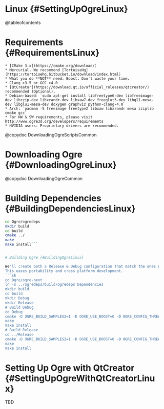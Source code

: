 # Linux {#SettingUpOgreLinux}

@tableofcontents

# Requirements {#RequirementsLinux}
    * [CMake 3.x](https://cmake.org/download/)
    * Mercurial. We recommend [TortoiseHg](https://tortoisehg.bitbucket.io/download/index.html)
    * What you do **NOT** need: Boost. Don't waste your time.
    * Clang >3.5 or GCC >4.0
    * [QtCreator](https://download.qt.io/official_releases/qtcreator/) recommended (Optional).
    * Debian-based: `sudo apt-get install libfreetype6-dev libfreeimage-dev libzzip-dev libxrandr-dev libxaw7-dev freeglut3-dev libgl1-mesa-dev libglu1-mesa-dev doxygen graphviz python-clang-4.0`
    * Arch: `pacman -S freeimage freetype2 libxaw libxrandr mesa zziplib cmake gcc`
    * For HW & SW requirements, please visit http://www.ogre3d.org/developers/requirements
    * NVIDIA users: Proprietary drivers are recommended.

@copydoc DownloadingOgreScriptsCommon

# Downloading Ogre {#DownloadingOgreLinux}

@copydoc DownloadingOgreCommon

# Building Dependencies {#BuildingDependenciesLinux}

```sh
cd Ogre/ogredeps
mkdir build
cd build
cmake ../
make
make install```


# Building Ogre {#BuildingOgreLinux}

We'll create both a Release & Debug configuration that match the ones used in Windows.
This eases portability and cross platform development.
```sh
cd Ogre/ogre-next
ln -s ../ogredeps/build/ogredeps Dependencies
mkdir build
cd build
mkdir Debug
mkdir Release
# Build Debug
cd Debug
cmake -D OGRE_BUILD_SAMPLES2=1 -D OGRE_USE_BOOST=0 -D OGRE_CONFIG_THREAD_PROVIDER=0 -D OGRE_CONFIG_THREADS=0 -D CMAKE_BUILD_TYPE=Debug ../../
make
make install
# Build Release
cd ../Release
cmake -D OGRE_BUILD_SAMPLES2=1 -D OGRE_USE_BOOST=0 -D OGRE_CONFIG_THREAD_PROVIDER=0 -D OGRE_CONFIG_THREADS=0 -D CMAKE_BUILD_TYPE=Release ../../
make
make install
```


# Setting Up Ogre with QtCreator {#SettingUpOgreWithQtCreatorLinux}
TBD
